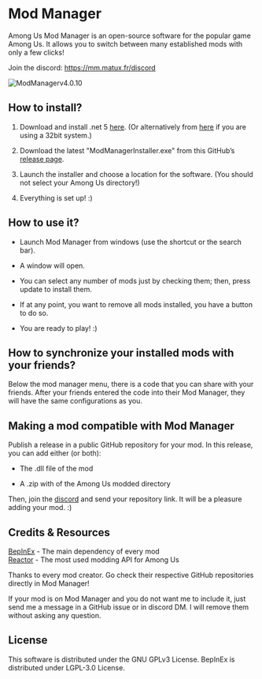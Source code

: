 # Mod Manager
Among Us Mod Manager is an open-source software for the popular game Among Us. It allows you to switch between many established mods with only a few clicks!

Join the discord: https://mm.matux.fr/discord

![ModManagerv4.0.10](https://amodsus.com/attachments/modmanager4-0-10-png.505/)
## How to install?

1. Download and install .net 5 [here](https://matux.fr/dotnet64). (Or alternatively from [here](https://matux.fr/dotnet32) if you are using a 32bit system.)

2. Download the latest "ModManagerInstaller.exe" from this GitHub’s [release page](https://github.com/MatuxGG/ModManager/releases).

3. Launch the installer and choose a location for the software. (You should not select your Among Us directory!)

4. Everything is set up! :)

## How to use it?

- Launch Mod Manager from windows (use the shortcut or the search bar).

- A window will open.

- You can select any number of mods just by checking them; then, press update to install them.

- If at any point, you want to remove all mods installed, you have a button to do so.

- You are ready to play! :)

## How to synchronize your installed mods with your friends?

Below the mod manager menu, there is a code that you can share with your friends. After your friends entered the code into their Mod Manager, they will have the same configurations as you.

## Making a mod compatible with Mod Manager

Publish a release in a public GitHub repository for your mod. In this release, you can add either (or both):

- The .dll file of the mod

- A .zip with of the Among Us modded directory

Then, join the [discord](https://mm.matux.fr/discord) and send your repository link. It will be a pleasure adding your mod. :)

## Credits & Resources

[BepInEx](https://github.com/NuclearPowered/BepInEx) - The main dependency of every mod\
[Reactor](https://github.com/NuclearPowered/Reactor) - The most used modding API for Among Us

Thanks to every mod creator. Go check their respective GitHub repositories directly in Mod Manager!

If your mod is on Mod Manager and you do not want me to include it, just send me a message in a GitHub issue or in discord DM. I will remove them without asking any question.

## License

This software is distributed under the GNU GPLv3 License. BepInEx is distributed under LGPL-3.0 License.